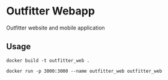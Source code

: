 # Outfitter Webapp
Outfitter website and mobile application

## Usage

```
docker build -t outfitter_web .
```

```
docker run -p 3000:3000 --name outfitter_web outfitter_web
```

